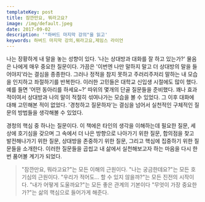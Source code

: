 ```yaml
---
templateKey: post
title: 잠깐만요, 뭐라고요?
image: /img/default.jpeg
date: 2017-09-02
description: '"하버드 마지막 강의"을 읽고'
keywords: 하버드 마지막 강의,뭐라고요,제임스 라이언
---
```

나는 장황하게 내 말을 놓는 성향이 있다.  '나는 상대방과 대화를 잘 하고 있는가?' 물음은 나에게 매우 중요한 질문이다. 가끔은 '이번엔 나만 말하지 말고 더 상대방의 말을 들어야지'라는 결심을 종종한다. 그러나 정적을 참지 못하고 주러리주저리 말하는 내 모습을 인지하고 좌절하기를 반복한다. 이러한 고민들은 대학교 신입생 시절에도 많이 했다. 예를 들면 '어떤 동아리를 하세요~?' 따위의 몇개의 단골 질문들을 준비했다. 꽤나 효과적이여서 상대방과 나의 말이 적절히 섞여나가는 모습을 볼 수 있었다. 그 이후 대화에 대해 고민해본 적이 없었다. '경청하고 질문하자'는 결심을 넘어서 실천적인 구체적인 질문의 방법들을 생각해볼 수 있었다.

경청의 핵심 중 하나는 질문이다. 이 책에은 타인의 생각을 이해하는데 필요한 질문, 세상에 호기심을 갖으며 그 속에서 더 나은 방향으로 나아가기 위한 질문, 합의점을 찾고 발전해나가기 위한 질문, 상대방을 존중하기 위한 질문, 그리고 핵심에 집중하기 위한 질문들을 소개한다. 이러한 질문들을 곱씹고 내 삶에서 실천해보고자 하는 마음을 다시 한번 품어볼 계기가 되었다.

> "잠깐만요, 뭐라고요?"는 모든 이해의 근원이다.
> "나는 궁금한데요?"는 모든 호기심의 근원이다.
> "우리가 적어도... 할 수 있지 않을까?"는 모든 진전의 시작이다.
> "내가 어떻게 도울까요?"는 모든 좋은 관계의 기본이다
> "무엇이 가장 중요한가?"는 삶의 핵심으로 들어가게 해준다.
